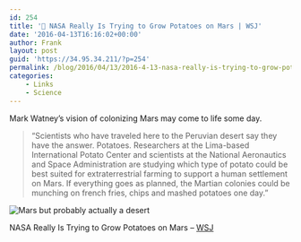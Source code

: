 ```yaml
---
id: 254
title: '🔗 NASA Really Is Trying to Grow Potatoes on Mars | WSJ'
date: '2016-04-13T16:16:02+00:00'
author: Frank
layout: post
guid: 'https://34.95.34.211/?p=254'
permalink: /blog/2016/04/13/2016-4-13-nasa-really-is-trying-to-grow-potatoes-on-mars-wsj/
categories:
    - Links
    - Science
---
```


Mark Watney’s vision of colonizing Mars may come to life some day.

>	“Scientists who have traveled here to the Peruvian desert say 
>	they have the answer. Potatoes. Researchers at the Lima-based 
>	International Potato Center and scientists at the National 
>	Aeronautics and Space Administration are studying which type 
>	of potato could be best suited for extraterrestrial farming 
>	to support a human settlement on Mars. If everything goes as 
>	planned, the Martian colonies could be munching on french fries, 
>	chips and mashed potatoes one day.”

![Mars but probably actually a desert]({{site.url}}{{site.baseurl}}/assets/images/2016/04/image-asset.jpeg)

NASA Really Is Trying to Grow Potatoes on Mars – [WSJ](http://www.wsj.com/articles/nasa-really-is-trying-to-grow-potatoes-on-mars-1460560325)